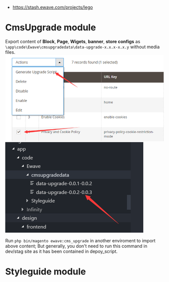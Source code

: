 - https://stash.ewave.com/projects/lego

# CmsUpgrade module
Export content of **Block**, **Page**, **Wigets**, **banner**, **store configs** as `\app\code\Ewave\cmsupgradedata\data-upgrade-x.x.x-x.x.y` without media files.
![](../media/img/theme6.png)
![](../media/img/theme7.png)

Run `php bin/magento ewave:cms_upgrade` in another enviroment to import above content;
But generally, you don't need to run this command in dev/stag site as it has been contained in depoy_script.


# Styleguide module